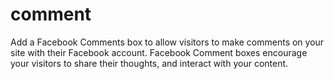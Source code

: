 # comment
Add a Facebook Comments box to allow visitors to make comments on your site with their Facebook account. Facebook Comment boxes encourage your visitors to share their thoughts, and interact with your content.
